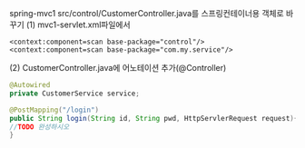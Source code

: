 
spring-mvc1
src/control/CustomerController.java를 스프링컨테이너용 객체로 바꾸기
(1) mvc1-servlet.xml파일에서 
```
<context:component=scan base-package="control"/>
<context:component=scan base-package="com.my.service"/>
```
(2) CustomerController.java에 어노테이션 추가(@Controller)
```java
@Autowired
private CustomerService service;

@PostMapping("/login")
public String login(String id, String pwd, HttpServlerRequest request){
//TODO 완성하시오
}
```
<!--stackedit_data:
eyJoaXN0b3J5IjpbMTM1OTkwODEzXX0=
-->